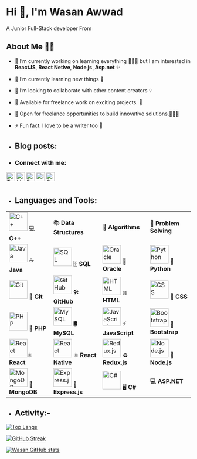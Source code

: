 
# Hi 👋, I'm Wasan Awwad
A Junior Full-Stack developer From <!--Palestine-Nablus "Awarta"-->


<!--
**WA-A/WA-A** is a ✨ _special_ ✨ repository because its `README.md` (this file) appears on your GitHub profile.

Here are some ideas to get you started:
-->
## About Me 🍂🏹

- 🔭 I’m currently working on learning everything 👩🏼‍💻 but I am interested in  **ReactJS**, **React Netive**, **Node js** ,**Asp.net** ✨
- 🌱 I’m currently learning new things 🧠
- 👯 I’m looking to collaborate with other content creators 💡
- 🤝 Available for freelance work on exciting projects. 🌟
- 🚀 Open for freelance opportunities to build innovative solutions.👩🏼‍💻
- ⚡ Fun fact: I love to be a writer too 💼

- ## Blog posts:
- ### Connect with me:

<p>
<a href="https://x.com/WasanAwwad" target="_blank">
    <img align="left" alt="Twitter" width="24px" src="https://img.icons8.com/color/48/000000/twitter--v1.png" />
</a>
<a href="https://www.linkedin.com/in/wasan-awwad-607a07241" target="_blank">
    <img align="left" alt="LinkedIn" width="24px" src="https://img.icons8.com/color/48/000000/linkedin.png" />
</a>
<a href="https://www.facebook.com/wasan.awwad.9?mibextid=LQQJ4d" target="_blank">
    <img align="left" alt="Facebook" width="24px" src="https://img.icons8.com/color/48/000000/facebook.png" />
</a>
<a href="https://www.instagram.com/wasan.a.awwad/profilecard/?igsh=ZXd5dmFlMHhhbnAy" target="_blank">
    <img align="left" alt="Instagram" width="24px" src="https://img.icons8.com/color/48/000000/instagram-new.png" />
</a>
<!--<a href="https://leetcode.com/u/WasanAwwad/" target="_blank">
    <img align="left" alt="LeetCode" width="24px" src="https://img.icons8.com/color/48/000000/leetcode.png" />
</a>-->

<a href="https://codeforces.com/profile/wasanawwad" target="_blank">
    <img align="left" alt="Codeforces" width="24px" src="https://img.icons8.com/external-tal-revivo-color-tal-revivo/48/000000/external-codeforces-programming-competitions-and-contests-programming-community-logo-color-tal-revivo.png" />
</a>
</p>

<br/>
<br/>

##
 - ## Languages and Tools:
<table>
  <tr>
    <td><img src="https://img.icons8.com/color/48/000000/c-plus-plus-logo.png" alt="C++" width="50"/> 💻 <strong>C++<strong></td>
    <td> 📚 <strong>Data Structures</strong></td>
    <td> 📐 <strong>Algorithms</strong></td>
    <td> 🧠 <strong>Problem Solving</strong></td>
  </tr>
  <tr>
    <td><img src="https://img.icons8.com/color/48/000000/java-coffee-cup-logo.png" alt="Java" width="50"/> ☕ <strong>Java</strong></td>
    <td> <img src="https://img.icons8.com/color/48/000000/sql.png" alt="SQL" width="50"/> 🗄 <strong>SQL</strong></td>
    <td><img src="https://img.icons8.com/color/48/000000/oracle-logo.png" alt="Oracle" width="50"/> 🐙 <strong>Oracle</strong></td>
    <td><img src="https://img.icons8.com/color/48/000000/python.png" alt="Python" width="50"/> 🐍 <strong>Python</strong></td>
  </tr>
  <tr>
     <td><img src="https://img.icons8.com/color/48/000000/git.png" alt="Git" width="50"/> 🔧 <strong>Git</strong></td>
     <td><img src="https://img.icons8.com/fluent/48/000000/github.png" alt="GitHub" width="50"/> 🛠️ <strong>GitHub</strong></td>
    <td><img src="https://img.icons8.com/color/48/000000/html-5.png" alt="HTML" width="50"/> 🌐 <strong>HTML</strong></td>
    <td><img src="https://img.icons8.com/color/48/000000/css3.png" alt="CSS" width="50"/> 🎨 <strong>CSS</strong></td>
   
  </tr>
  <tr>
    <td><img src="https://img.icons8.com/color/48/000000/php.png" alt="PHP" width="50"/> 🐘 <strong>PHP</strong></td>
    <td><img src="https://img.icons8.com/color/48/000000/mysql-logo.png" alt="MySQL" width="50"/> 🛢 <strong>MySQL</strong></td>
    <td><img src="https://img.icons8.com/color/48/000000/javascript.png" alt="JavaScript" width="50"/> ⚡ <strong>JavaScript</strong></td>
    <td><img src="https://img.icons8.com/color/48/000000/bootstrap.png" alt="Bootstrap" width="50"/> 🎨<strong>Bootstrap</strong></td>
  </tr>
  <tr>
    <td><img src="https://img.icons8.com/color/48/000000/react-native.png" alt="React" width="50"/>⚛️ <strong>React</strong></td>
    <td><img src="https://img.icons8.com/color/48/000000/react-native.png" alt="React" width="50"/> ⚛️ <strong>React Native</strong></td>
    <td><img src="https://img.icons8.com/color/48/000000/redux.png" alt="Redux.js" width="50"/> ♻️ <strong>Redux.js</strong></td>
    <td><img src="https://img.icons8.com/color/48/000000/nodejs.png" alt="Node.js" width="50"/> 🌲 <strong>Node.js</strong></td>
  </tr>
  <tr>
    <td><img src="https://img.icons8.com/color/48/000000/mongodb.png" alt="MongoDB" width="50"/> 🍃 <strong>MongoDB</strong></td>
    <td><img src="https://img.icons8.com/color/48/000000/express.png" alt="Express.js" width="50"/> 🚀 <strong>Express.js</strong></td>
    <td><img src="https://img.icons8.com/color/48/000000/c-sharp-logo.png" alt="C#" width="50"/> 🖥 <strong>C#</strong></td>
    <td> 💻 <strong>ASP.NET</strong></td> <!--<img src="https://img.icons8.com/color/48/000000/asp-net-core.png" alt="ASP.NET" width="50"/>-->
  </tr>
</table>


- ## Activity:-


[![Top Langs](https://github-readme-stats.vercel.app/api/top-langs/?username=WA-A&layout=compact)](https://github.com/anuraghazra/github-readme-stats)


<!-- GitHub Streak Stats -->
[![GitHub Streak](https://streak-stats.demolab.com/?user=WA-A&theme=dark)](https://git.io/streak-stats)

<!-- GitHub Stats -->
[![Wasan GitHub stats](https://github-readme-stats.vercel.app/api?username=WA-A&show_icons=true&theme=dark)](https://github.com/anuraghazra/github-readme-stats)








